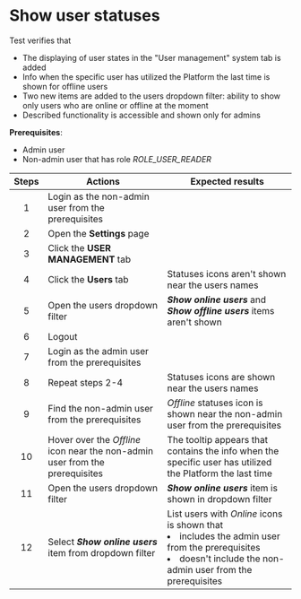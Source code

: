 # Show user statuses

Test verifies that
- The displaying of user states in the "User management" system tab is added
- Info when the specific user has utilized the Platform the last time is shown for offline users
- Two new items are added to the users dropdown filter: ability to show only users who are online or offline at the moment 
- Described functionality is accessible and shown only for admins

**Prerequisites**:
- Admin user
- Non-admin user that has role *ROLE_USER_READER*

| Steps | Actions | Expected results |
| :---: | --- | --- |
| 1 | Login as the non-admin user from the prerequisites | |
| 2 | Open the **Settings** page | |
| 3 | Click the **USER MANAGEMENT** tab | |
| 4 | Click the **Users** tab | Statuses icons aren't shown near the users names |
| 5 | Open the users dropdown filter | ***Show online users*** and ***Show offline users*** items aren't shown |
| 6 | Logout | |
| 7 | Login as the admin user from the prerequisites | |
| 8 | Repeat steps 2-4 | Statuses icons are shown near the users names |
| 9 | Find the non-admin user from the prerequisites | *Offline* statuses icon is shown near the non-admin user from the prerequisites | 
| 10 | Hover over the *Offline* icon near the non-admin user from the prerequisites | The tooltip appears that contains the info when the specific user has utilized the Platform the last time |
| 11 | Open the users dropdown filter | ***Show online users*** item is shown in dropdown filter|
| 12 | Select ***Show online users*** item from dropdown filter | List users with *Online* icons is shown that <li> includes the admin user from the prerequisites <li> doesn't include the non-admin user from the prerequisites |